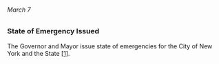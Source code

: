 ###### March 7

### State of Emergency Issued

The Governor and Mayor issue state of emergencies for the City of New York and the State [[1]](https://www.investopedia.com/historical-timeline-of-covid-19-in-new-york-city-5071986). 